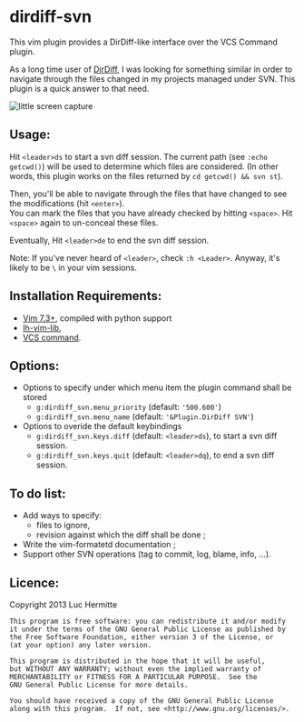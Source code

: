 dirdiff-svn
===========

This vim plugin provides a DirDiff-like interface over the VCS Command plugin.


As a long time user of
[DirDiff](http://www.vim.org/scripts/script.php?script_id=102), I was looking
for something similar in order to navigate through the files changed in my
projects managed under SVN. This plugin is a quick answer to that need.

![little screen capture](https://raw.github.com/LucHermitte/dirdiff-svn/master/doc/capture1.png "Screen capture ... on lh-vim-lib")

Usage:
--------

Hit `<leader>ds` to start a svn diff session. The current path (see `:echo getcwd()`)
will be used to determine which files are considered. (In other
words, this plugin works on the files returned by `cd getcwd() && svn st`).

Then, you'll be able to navigate through the files that have changed to see the
modifications (hit `<enter>`).  
You can mark the files that you have already checked by hitting `<space>`. Hit
`<space>` again to un-conceal these files.

Eventually, Hit `<leader>de` to end the svn diff session. 

Note: If you've never heard of `<leader>`, check `:h <Leader>`. Anyway, it's likely to be `\` in your vim sessions.


Installation Requirements:
-------------------------
* [Vim 7.3+](http://www.vim.org), compiled with python support
* [lh-vim-lib](http://code.google.com/p/lh-vim/wiki/lhVimLib),
* [VCS command](http://www.vim.org/scripts/script.php?script_id=90).

Options:
--------
* Options to specify under which menu item the plugin command shall be stored
    * `g:dirdiff_svn.menu_priority` (default: `'500.600'`)
    * `g:dirdiff_svn.menu_name`     (default: `'&Plugin.DirDiff SVN'`)
* Options to overide the default keybindings
    * `g:dirdiff_svn.keys.diff` (default: `<leader>ds`), to start a svn diff session.
    * `g:dirdiff_svn.keys.quit` (default: `<leader>dq`), to end a svn diff session.

To do list:
-----------
* Add ways to specify:
    * files to ignore,
    * revision against which the diff shall be done ;
* Write the vim-formatetd documentation ;
* Support other SVN operations (tag to commit, log, blame, info, ...).

Licence:
--------
Copyright 2013 Luc Hermitte

    This program is free software: you can redistribute it and/or modify
    it under the terms of the GNU General Public License as published by
    the Free Software Foundation, either version 3 of the License, or
    (at your option) any later version.

    This program is distributed in the hope that it will be useful,
    but WITHOUT ANY WARRANTY; without even the implied warranty of
    MERCHANTABILITY or FITNESS FOR A PARTICULAR PURPOSE.  See the
    GNU General Public License for more details.

    You should have received a copy of the GNU General Public License
    along with this program.  If not, see <http://www.gnu.org/licenses/>.
